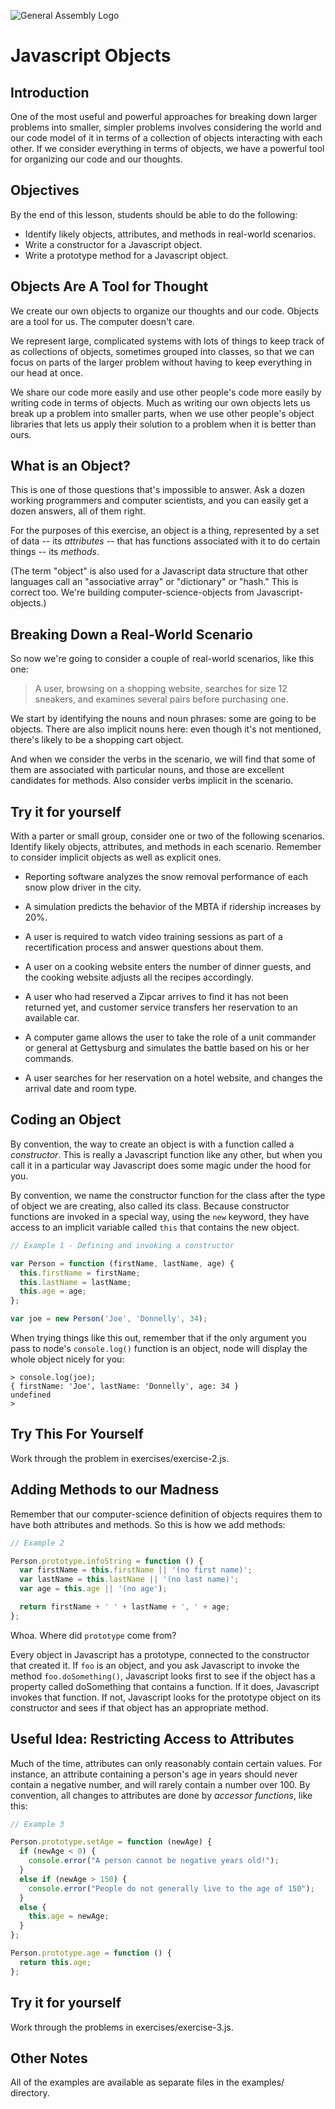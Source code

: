 ![General Assembly Logo](http://i.imgur.com/ke8USTq.png)

# Javascript Objects 

## Introduction

One of the most useful and powerful approaches for breaking down larger problems into smaller, simpler problems involves considering the world and our code model of it in terms of a collection of objects interacting with each other.  If we consider everything in terms of objects, we have a powerful tool for organizing our code and our thoughts.

## Objectives

By the end of this lesson, students should be able to do the
following:

- Identify likely objects, attributes, and methods in real-world scenarios.
- Write a constructor for a Javascript object.
- Write a prototype method for a Javascript object.

## Objects Are A Tool for Thought

We create our own objects to organize our thoughts and our code. Objects are a tool for us.  The computer doesn't care.

We represent large, complicated systems with lots of things to keep track of as collections of objects, sometimes grouped into classes, so that we can focus on parts of the larger problem without having to keep everything in our head at once.

We share our code more easily and use other people's code more easily by writing code in terms of objects.  Much as writing our own objects lets us break up a problem into smaller parts, when we use other people's object libraries that lets us apply their solution to a problem when it is better than ours.

## What is an Object?

This is one of those questions that's impossible to answer.  Ask a dozen working programmers and computer scientists, and you can easily get a dozen answers, all of them right.

For the purposes of this exercise, an object is a thing, represented by a set of data -- its *attributes* -- that has functions associated with it to do certain things -- its *methods*.  

(The term "object" is also used for a Javascript data structure that other languages call an "associative array" or "dictionary" or "hash." This is correct too.  We're building computer-science-objects from Javascript-objects.)

## Breaking Down a Real-World Scenario

So now we're going to consider a couple of real-world scenarios, like this one:

> A user, browsing on a shopping website, searches for size 12 sneakers, 
> and examines several pairs before purchasing one.

We start by identifying the nouns and noun phrases: some are going to be objects.  There are also implicit nouns here: even though it's not mentioned, there's likely to be a shopping cart object.

And when we consider the verbs in the scenario, we will find that some of them are associated with particular nouns, and those are excellent candidates for methods.  Also consider verbs implicit in the scenario.

## Try it for yourself

With a parter or small group, consider one or two of the following scenarios.  Identify likely objects, attributes, and methods in each scenario.  Remember to consider implicit objects as well as explicit ones.

- Reporting software analyzes the snow removal performance of each snow plow driver in the city.

- A simulation predicts the behavior of the MBTA if ridership increases by 20%.

- A user is required to watch video training sessions as part of a recertification process and answer questions about them.

- A user on a cooking website enters the number of dinner guests, and the cooking website adjusts all the recipes accordingly.

- A user who had reserved a Zipcar arrives to find it has not been returned yet, and customer service transfers her reservation to an available car.

- A computer game allows the user to take the role of a unit commander or general at Gettysburg and simulates the battle based on his or her commands.

- A user searches for her reservation on a hotel website, and changes the arrival date and room type.

## Coding an Object

By convention, the way to create an object is with a function called a *constructor*.  This is really a Javascript function like any other, but when you call it in a particular way Javascript does some magic under the hood for you.

By convention, we name the constructor function for the class after the type of object we are creating, also called its class.  Because constructor functions are invoked in a special way, using the `new` keyword, they have access to an implicit variable called `this` that contains the new object.

```javascript
// Example 1 - Defining and invoking a constructor

var Person = function (firstName, lastName, age) {
  this.firstName = firstName;
  this.lastName = lastName;
  this.age = age;
};

var joe = new Person('Joe', 'Donnelly', 34);
```

When trying things like this out, remember that if the only argument you pass to node's `console.log()` function is an object, node will display the whole object nicely for you:   

```
> console.log(joe);
{ firstName: 'Joe', lastName: 'Donnelly', age: 34 }
undefined
> 
```

## Try This For Yourself

Work through the problem in exercises/exercise-2.js.

## Adding Methods to our Madness

Remember that our computer-science definition of objects requires them to have both attributes and methods.  So this is how we add methods:

```javascript
// Example 2

Person.prototype.infoString = function () {
  var firstName = this.firstName || '(no first name)';
  var lastName = this.lastName || '(no last name)';
  var age = this.age || '(no age');

  return firstName + ' ' + lastName + ', ' + age;
};
```

Whoa.  Where did `prototype` come from?

Every object in Javascript has a prototype, connected to the constructor that created it.  If `foo` is an object, and you ask Javascript to invoke the method `foo.doSomething()`, Javascript looks first to see if the object has a property called doSomething that contains a function.  If it does, Javascript invokes that function.  If not, Javascript looks for the prototype object on its constructor and sees if that object has an appropriate method.

## Useful Idea: Restricting Access to Attributes

Much of the time, attributes can only reasonably contain certain values.  For instance, an attribute containing a person's age in years should never contain a negative number, and will rarely contain a number over 100.  By convention, all changes to attributes are done by *accessor functions*, like this:

```javascript
// Example 3

Person.prototype.setAge = function (newAge) {
  if (newAge < 0) {
    console.error("A person cannot be negative years old!");
  }
  else if (newAge > 150) {
    console.error("People do not generally live to the age of 150");
  }
  else {
    this.age = newAge;
  }
};

Person.prototype.age = function () {
  return this.age;
};
```


## Try it for yourself

Work through the problems in exercises/exercise-3.js.

## Other Notes

All of the examples are available as separate files in the examples/
directory.

